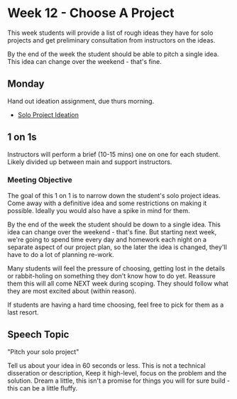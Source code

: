 # Week 12 - Choose A Project

This week students will provide a list of rough ideas they have for solo projects and get preliminary consultation from instructors on the ideas.

By the end of the week the student should be able to pitch a single idea. This idea can change over the weekend - that's fine.


## Monday

Hand out ideation assignment, due thurs morning.

- [Solo Project Ideation](https://github.com/PrimeAcademy/solo-project-ideation)


## 1 on 1s

Instructors will perform a brief (10-15 mins) one on one for each student. Likely divided up between main and support instructors.

### Meeting Objective

The goal of this 1 on 1 is to narrow down the student's solo project ideas. Come away with a definitive idea and some restrictions on making it possible. Ideally you would also have a spike in mind for them.

By the end of the week the student should be down to a single idea. This idea can change over the weekend - that's fine. But starting next week, we're going to spend time every day and homework each night on a separate aspect of our project plan, so the later the idea is changed, they'll have to do a lot of planning re-work.

Many students will feel the pressure of choosing, getting lost in the details or rabbit-holing on something they don't know how to do yet. Reassure them this will all come NEXT week during scoping. They should follow what they are most excited about (within reason).

If students are having a hard time choosing, feel free to pick for them as a last resort.

 
## Speech Topic 

"Pitch your solo project"

Tell us about your idea in 60 seconds or less. This is not a technical disseration or description, Keep it high-level, focus on the problem and the solution. Dream a little, this isn't a promise for things you will for sure build - this can be a little fluffy.
